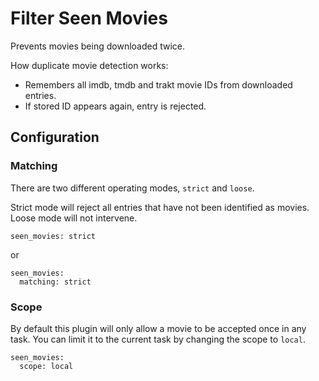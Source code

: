 # Filter Seen Movies
Prevents movies being downloaded twice.

How duplicate movie detection works:
 * Remembers all imdb, tmdb and trakt movie IDs from downloaded entries.
 * If stored ID appears again, entry is rejected.

## Configuration
### Matching
There are two different operating modes, `strict` and `loose`.

Strict mode will reject all entries that have not been identified as movies. Loose mode will not intervene.

```
seen_movies: strict
```
or
```
seen_movies:
  matching: strict
```

### Scope
By default this plugin will only allow a movie to be accepted once in any task. You can limit it to the current task by changing the scope to `local`.
```
seen_movies:
  scope: local
```